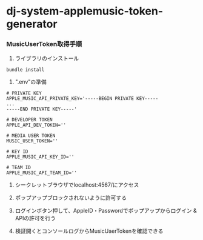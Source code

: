 # dj-system-applemusic-token-generator

### MusicUserToken取得手順
1. ライブラリのインストール
```
bundle install
```

1. ".env"の準備
```
# PRIVATE KEY
APPLE_MUSIC_API_PRIVATE_KEY='-----BEGIN PRIVATE KEY-----
...
-----END PRIVATE KEY-----'

# DEVELOPER TOKEN
APPLE_API_DEV_TOKEN=''

# MEDIA USER TOKEN
MUSIC_USER_TOKEN=''

# KEY ID
APPLE_MUSIC_API_KEY_ID=''

# TEAM ID
APPLE_MUSIC_API_TEAM_ID=''
```

1. シークレットブラウザでlocalhost:4567/にアクセス

1. ポップアップブロックされないように許可する

1. ログインボタン押して、AppleID・Passwordでポップアップからログイン & APIの許可を行う

1. 検証開くとコンソールログからMusicUaerTokenを確認できる